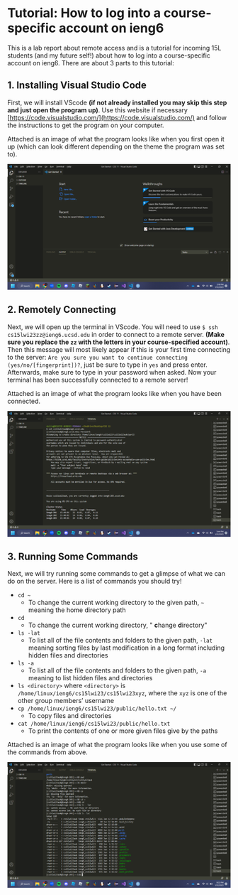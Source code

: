 # Tutorial: How to log into a course-specific account on ieng6
This is a lab report about remote access and is a tutorial for incoming 15L students 
(and my future self!) about how to log into a course-specific account on ieng6. There
are about 3 parts to this tutorial:

## 1. Installing Visual Studio Code

First, we will install VScode **(if not already installed you may skip this step and just open the program up)**.
Use this website if necessary [https://code.visualstudio.com/](https://code.visualstudio.com/) and follow the 
instructions to get the program on your computer.

Attached is an image of what the program looks like when you first open it up (which can look different depending on the 
theme the program was set to).

![Screenshot(40).png](https://raw.githubusercontent.com/d1solis/cse15l-lab-reports/main/Screenshot%20(40).png)


## 2. Remotely Connecting

Next, we will open up the terminal in VScode. You will need to use `$ ssh cs15lwi23zz@ieng6.ucsd.edu` in order
to connect to a remote server. **(Make sure you replace the `zz` with the letters in your course-specified account)**.
Then this message will most likely appear if this is your first time connecting to the server: 
`Are you sure you want to continue connecting (yes/no/[fingerprint])?`, just be sure to type in `yes` and press enter.
Afterwards, make sure to type in your password when asked. Now your terminal has been successfully connected to a remote server!

Attached is an image of what the program looks like when you have been connected.

![Screenshot(41).png](https://raw.githubusercontent.com/d1solis/cse15l-lab-reports/main/Screenshot%20(41).png)


## 3. Running Some Commands

Next, we will try running some commands to get a glimpse of what we can do on the server. Here is a list of commands you should try!
* `cd ~` 
  * To change the current working directory to the given path, `~` meaning the home directory path
* `cd` 
  * To change the current working directory, " **c**hange **d**irectory"
* `ls -lat` 
  * To list all of the file contents and folders to the given path, `-lat` meaning sorting files by last modification in a long format including hidden files and directories
* `ls -a`
  * To list all of the file contents and folders to the given path, `-a` meaning to list hidden files and directories
* `ls <directory>` where `<directory>` is `/home/linux/ieng6/cs15lwi23/cs15lwi23xyz`, where the `xyz` is one of the other group members’ username
* `cp /home/linux/ieng6/cs15lwi23/public/hello.txt ~/`
  * To copy files and directories 
* `cat /home/linux/ieng6/cs15lwi23/public/hello.txt`
  * To print the contents of one or more given files give by the paths

Attached is an image of what the program looks like when you use some of the commands from above.

![Screenshot(42).png](https://raw.githubusercontent.com/d1solis/cse15l-lab-reports/main/Screenshot%20(42).png)
